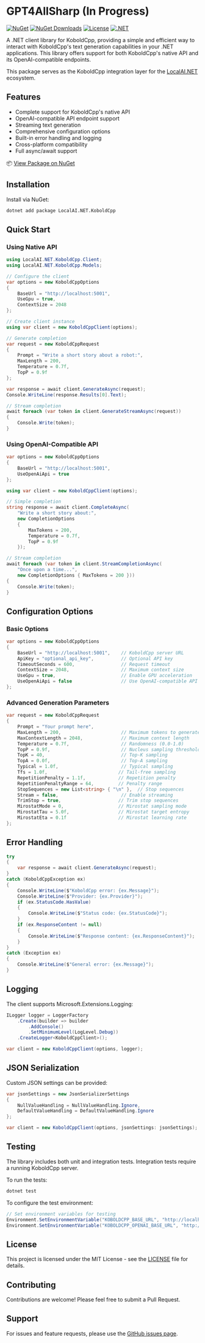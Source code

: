 # GPT4AllSharp (In Progress)
[![NuGet](https://img.shields.io/nuget/v/LocalAI.NET.KoboldCpp.svg)](https://www.nuget.org/packages/LocalAI.NET.KoboldCpp)
[![NuGet Downloads](https://img.shields.io/nuget/dt/LocalAI.NET.KoboldCpp.svg)](https://www.nuget.org/packages/LocalAI.NET.KoboldCpp)
[![License](https://img.shields.io/github/license/SpongeEngine/LocalAI.NET.KoboldCpp)](LICENSE)
[![.NET](https://img.shields.io/badge/.NET-6.0%20%7C%207.0%20%7C%208.0%2B-512BD4)](https://dotnet.microsoft.com/download)

A .NET client library for KoboldCpp, providing a simple and efficient way to interact with KoboldCpp's text generation capabilities in your .NET applications. This library offers support for both KoboldCpp's native API and its OpenAI-compatible endpoints.

This package serves as the KoboldCpp integration layer for the [LocalAI.NET](https://github.com/SpongeEngine/LocalAI.NET) ecosystem.

## Features
- Complete support for KoboldCpp's native API
- OpenAI-compatible API endpoint support
- Streaming text generation
- Comprehensive configuration options
- Built-in error handling and logging
- Cross-platform compatibility
- Full async/await support

📦 [View Package on NuGet](https://www.nuget.org/packages/LocalAI.NET.KoboldCpp)

## Installation
Install via NuGet:
```bash
dotnet add package LocalAI.NET.KoboldCpp
```

## Quick Start

### Using Native API
```csharp
using LocalAI.NET.KoboldCpp.Client;
using LocalAI.NET.KoboldCpp.Models;

// Configure the client
var options = new KoboldCppOptions
{
    BaseUrl = "http://localhost:5001",
    UseGpu = true,
    ContextSize = 2048
};

// Create client instance
using var client = new KoboldCppClient(options);

// Generate completion
var request = new KoboldCppRequest
{
    Prompt = "Write a short story about a robot:",
    MaxLength = 200,
    Temperature = 0.7f,
    TopP = 0.9f
};

var response = await client.GenerateAsync(request);
Console.WriteLine(response.Results[0].Text);

// Stream completion
await foreach (var token in client.GenerateStreamAsync(request))
{
    Console.Write(token);
}
```

### Using OpenAI-Compatible API
```csharp
var options = new KoboldCppOptions
{
    BaseUrl = "http://localhost:5001",
    UseOpenAiApi = true
};

using var client = new KoboldCppClient(options);

// Simple completion
string response = await client.CompleteAsync(
    "Write a short story about:",
    new CompletionOptions
    {
        MaxTokens = 200,
        Temperature = 0.7f,
        TopP = 0.9f
    });

// Stream completion
await foreach (var token in client.StreamCompletionAsync(
    "Once upon a time...",
    new CompletionOptions { MaxTokens = 200 }))
{
    Console.Write(token);
}
```

## Configuration Options

### Basic Options
```csharp
var options = new KoboldCppOptions
{
    BaseUrl = "http://localhost:5001",    // KoboldCpp server URL
    ApiKey = "optional_api_key",          // Optional API key
    TimeoutSeconds = 600,                 // Request timeout
    ContextSize = 2048,                   // Maximum context size
    UseGpu = true,                        // Enable GPU acceleration
    UseOpenAiApi = false                  // Use OpenAI-compatible API
};
```

### Advanced Generation Parameters
```csharp
var request = new KoboldCppRequest
{
    Prompt = "Your prompt here",
    MaxLength = 200,                      // Maximum tokens to generate
    MaxContextLength = 2048,              // Maximum context length
    Temperature = 0.7f,                   // Randomness (0.0-1.0)
    TopP = 0.9f,                          // Nucleus sampling threshold
    TopK = 40,                            // Top-K sampling
    TopA = 0.0f,                          // Top-A sampling
    Typical = 1.0f,                       // Typical sampling
    Tfs = 1.0f,                          // Tail-free sampling
    RepetitionPenalty = 1.1f,            // Repetition penalty
    RepetitionPenaltyRange = 64,         // Penalty range
    StopSequences = new List<string> { "\n" },  // Stop sequences
    Stream = false,                       // Enable streaming
    TrimStop = true,                     // Trim stop sequences
    MirostatMode = 0,                    // Mirostat sampling mode
    MirostatTau = 5.0f,                  // Mirostat target entropy
    MirostatEta = 0.1f                   // Mirostat learning rate
};
```

## Error Handling
```csharp
try
{
    var response = await client.GenerateAsync(request);
}
catch (KoboldCppException ex)
{
    Console.WriteLine($"KoboldCpp error: {ex.Message}");
    Console.WriteLine($"Provider: {ex.Provider}");
    if (ex.StatusCode.HasValue)
    {
        Console.WriteLine($"Status code: {ex.StatusCode}");
    }
    if (ex.ResponseContent != null)
    {
        Console.WriteLine($"Response content: {ex.ResponseContent}");
    }
}
catch (Exception ex)
{
    Console.WriteLine($"General error: {ex.Message}");
}
```

## Logging
The client supports Microsoft.Extensions.Logging:

```csharp
ILogger logger = LoggerFactory
    .Create(builder => builder
        .AddConsole()
        .SetMinimumLevel(LogLevel.Debug))
    .CreateLogger<KoboldCppClient>();

var client = new KoboldCppClient(options, logger);
```

## JSON Serialization
Custom JSON settings can be provided:

```csharp
var jsonSettings = new JsonSerializerSettings
{
    NullValueHandling = NullValueHandling.Ignore,
    DefaultValueHandling = DefaultValueHandling.Ignore
};

var client = new KoboldCppClient(options, jsonSettings: jsonSettings);
```

## Testing
The library includes both unit and integration tests. Integration tests require a running KoboldCpp server.

To run the tests:
```bash
dotnet test
```

To configure the test environment:
```csharp
// Set environment variables for testing
Environment.SetEnvironmentVariable("KOBOLDCPP_BASE_URL", "http://localhost:5001");
Environment.SetEnvironmentVariable("KOBOLDCPP_OPENAI_BASE_URL", "http://localhost:5001/v1");
```

## License
This project is licensed under the MIT License - see the [LICENSE](LICENSE) file for details.

## Contributing
Contributions are welcome! Please feel free to submit a Pull Request.

## Support
For issues and feature requests, please use the [GitHub issues page](https://github.com/SpongeEngine/LocalAI.NET.KoboldCpp/issues).
